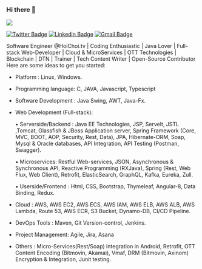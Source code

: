 ### Hi there 👋
![](https://visitor-badge.glitch.me/badge?page_id=soumyadip007.soumyadip007)

[![Twitter Badge](https://img.shields.io/badge/-@S_oumyadip-1ca0f1?style=flat-square&labelColor=1ca0f1&logo=twitter&logoColor=white&link=https://twitter.com/s_oumyadip)](https://twitter.com/s_oumyadip) [![Linkedin Badge](https://img.shields.io/badge/-SoumyadipChowdhury-blue?style=flat-square&logo=Linkedin&logoColor=white&link=https://www.linkedin.com/in/soumyadip-chowdhury/)](https://www.linkedin.com/in/soumyadip-chowdhury)
[![Gmail Badge](https://img.shields.io/badge/-soumyadip.note@gmail.com-c14438?style=flat-square&logo=Gmail&logoColor=white&link=mailto:soumyadip.note@gmail.com)](mailto:soumyadip.note@gmail.com)



Software Engineer @HoiChoi.tv | Coding Enthusiastic | Java Lover | Full-stack Web-Developer | Cloud & MicroServices | OTT Technologies | Blockchain | DTN | Trainer | Tech Content Writer | Open-Source Contributor
Here are some ideas to get you started:

- Platform : Linux, Windows.

- Programming language: C, JAVA, Javascript, Typescript

- Software Development : Java Swing, AWT, Java-Fx.

- Web Development (Full-stack):

  •  Serverside/Backend : Java EE Technologies, JSP, Servelt, JSTL ,Tomcat, Glassfish & JBoss Application server, Spring Framework (Core, MVC, BOOT, AOP, Security, Rest, Data), JPA, Hibernate-ORM, Soap, Mysql & Oracle databases, API Integration, API Testing (Postman, Swagger).

  • Microservices: Restful Web-services, JSON, Asynchronous & Synchronous API, Reactive Programming (RXJava), Spring (Rest, Web Flux, Web Client), Retrofit, ElasticSearch, GraphQL, Kafka, Eureka, Zull.

  • Userside/Frontend : Html, CSS, Bootstrap, Thymeleaf, Angular-8, Data Binding, Redux.

- Cloud : AWS, AWS EC2, AWS ECS, AWS IAM, AWS ELB, AWS ALB, AWS Lambda, Route 53, AWS ECR, S3 Bucket, Dynamo-DB, CI/CD Pipeline.

- DevOps Tools : Maven, Git Version-control, Jenkins.

- Project Management: Agile, Jira, Asana

- Others : Micro-Services(Rest/Soap) integration in Android, Retrofit, OTT Content Encoding (Bitmovin, Akamai), Vmaf, DRM (Bitmovin, Axinom) Encryption & Integration, Junit testing.
